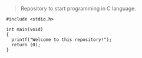 > Repository to start programming in C language.

```
#include <stdio.h>

int main(void) 
{
  printf("Welcome to this repository!");
  return (0);
}

```
